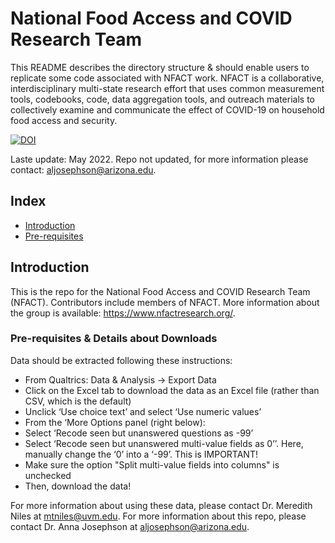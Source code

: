 # National Food Access and COVID Research Team

This README describes the directory structure & should enable users to replicate some code associated with NFACT work. NFACT is a collaborative, interdisciplinary multi-state research effort that uses common measurement tools, codebooks, code, data aggregation tools, and outreach materials to collectively examine and communicate the effect of COVID-19 on household food access and security.

<a href="https://zenodo.org/badge/latestdoi/279348981"><img src="https://zenodo.org/badge/279348981.svg" alt="DOI"> </a>

Laste update: May 2022. 
Repo not updated, for more information please contact: aljosephson@arizona.edu.

## Index

 - [Introduction](#introduction)
 - [Pre-requisites](#pre-requisites)

## Introduction

This is the repo for the National Food Access and COVID Research Team (NFACT). Contributors include members of NFACT. More information about the group is available: https://www.nfactresearch.org/. 

### Pre-requisites & Details about Downloads

Data should be extracted following these instructions: 
 - From Qualtrics: Data & Analysis → Export Data 
 - Click on the Excel tab to download the data as an Excel file (rather than CSV, which is the default)
 - Unclick ‘Use choice text’ and select ‘Use numeric values’
 - From the ‘More Options panel (right below): 
 - Select ‘Recode seen but unanswered questions as -99’ 
 - Select ‘Recode seen but unanswered multi-value fields as 0’’. Here, manually change the ‘0’ into a ‘-99’. This is IMPORTANT! 
 - Make sure the option "Split multi-value fields into columns" is unchecked 
 - Then, download the data!
 
 For more information about using these data, please contact Dr. Meredith Niles at mtniles@uvm.edu. 
 For more information about this repo, please contact Dr. Anna Josephson at aljosephson@arizona.edu.
